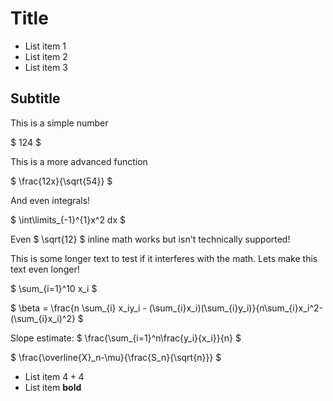 # Title

* List item 1
* List item 2
* List item 3

## Subtitle

This is a simple number

$ 124 $

This is a more advanced function

$ \frac{12x}{\sqrt{54}} $

And even integrals!

$ \int\limits_{-1}^{1}x^2 dx $

Even $ \sqrt{12} $ inline math works but isn't technically supported!

This is some longer text to test if it interferes with the math. Lets make this text even longer!

$ \sum_{i=1}^10 x_i $

$ \beta = \frac{n \sum_{i} x_iy_i - (\sum_{i}x_i)(\sum_{i}y_i)}{n\sum_{i}x_i^2-(\sum_{i}x_i)^2} $

Slope estimate: $ \frac{\sum_{i=1}^n\frac{y_i}{x_i}}{n} $

$ \frac{\overline{X}_n-\mu}{\frac{S_n}{\sqrt{n}}} $

* List item $4 + 4$
* List item **bold**
